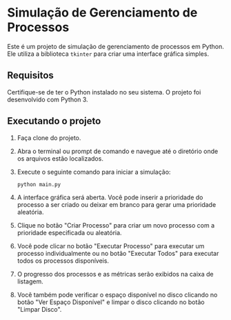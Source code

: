 # Simulação de Gerenciamento de Processos

Este é um projeto de simulação de gerenciamento de processos em Python. Ele utiliza a biblioteca `tkinter` para criar uma interface gráfica simples.

## Requisitos

Certifique-se de ter o Python instalado no seu sistema. O projeto foi desenvolvido com Python 3.

## Executando o projeto

1. Faça clone do projeto.
2. Abra o terminal ou prompt de comando e navegue até o diretório onde os arquivos estão localizados.
3. Execute o seguinte comando para iniciar a simulação:

   ```bash
   python main.py
   ```

4. A interface gráfica será aberta. Você pode inserir a prioridade do processo a ser criado ou deixar em branco para gerar uma prioridade aleatória.
5. Clique no botão "Criar Processo" para criar um novo processo com a prioridade especificada ou aleatória.
6. Você pode clicar no botão "Executar Processo" para executar um processo individualmente ou no botão "Executar Todos" para executar todos os processos disponíveis.
7. O progresso dos processos e as métricas serão exibidos na caixa de listagem.
8. Você também pode verificar o espaço disponível no disco clicando no botão "Ver Espaço Disponível" e limpar o disco clicando no botão "Limpar Disco".
